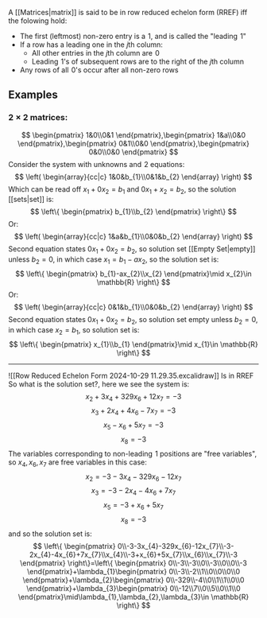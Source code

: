 A [[Matrices|matrix]] is said to be in row reduced echelon form (RREF) iff the folowing hold:
- The first (leftmost) non-zero entry is a $\hspace{0pt}1$, and is called the "leading $\hspace{0pt}1$" 
- If a row has a leading one in the $j$th column:
    - All other entries in the $j$th column are $\hspace{0pt}0$ 
    - Leading $\hspace{0pt}1$'s of subsequent rows are to the right of the $j$th column
- Any rows of all $\hspace{0pt}0$'s occur after all non-zero rows
## Examples
### $2\times 2$ matrices:
$$
\begin{pmatrix}
1&0\\0&1
\end{pmatrix},\begin{pmatrix}
1&a\\0&0
\end{pmatrix},\begin{pmatrix}
0&1\\0&0
\end{pmatrix},\begin{pmatrix}
0&0\\0&0
\end{pmatrix}
$$
Consider the system with unknowns and $\hspace{0pt}2$ equations:
$$
\left(
\begin{array}{cc|c}
1&0&b_{1}\\0&1&b_{2}
\end{array}
\right)
$$
Which can be read off $x_{1}+0x_{2}=b_{1}$ and $0x_{1}+x_{2}=b_{2}$, so the solution [[sets|set]] is:
$$
\left\{  \begin{pmatrix}
b_{1}\\b_{2}
\end{pmatrix}  \right\}
$$
Or:
$$
\left(
\begin{array}{cc|c}
1&a&b_{1}\\0&0&b_{2}
\end{array}
\right)
$$
Second equation states $0x_{1}+0x_{2}=b_{2}$, so solution set [[Empty Set|empty]] unless $b_{2}=0$, in which case $x_{1}=b_{1}-ax_{2}$, so the solution set is:
$$
\left\{  \begin{pmatrix}
b_{1}-ax_{2}\\x_{2}
\end{pmatrix}\mid x_{2}\in \mathbb{R}  \right\}
$$
Or:
$$
\left(
\begin{array}{cc|c}
0&1&b_{1}\\0&0&b_{2}
\end{array}
\right)
$$
Second equation states $0x_{1}+0x_{2}=b_{2}$, so solution set empty unless $b_{2}=0$, in which case $x_{2}=b_{1}$, so solution set is:
$$
\left\{  \begin{pmatrix}
x_{1}\\b_{1}
\end{pmatrix}\mid x_{1}\in \mathbb{R}  \right\}
$$
___

![[Row Reduced Echelon Form 2024-10-29 11.29.35.excalidraw]]
Is in RREF
So what is the solution set?, here we see the system is:
$$
x_{2}+3x_{4}+329x_{6}+12x_{7}=-3
$$
$$
 x_{3}+2x_{4}+4x_{6}-7x_{7}=-3
$$
$$
 x_{5}-x_{6}+5x_{7}=-3
$$
$$
 x_{8}=-3
$$
The variables corresponding to non-leading $\hspace{0pt}1$ positions are "free variables", so $x_{4},x_{6},x_{7}$ are free variables in this case:
$$
x_{2}=-3-3x_{4}-329x_{6}-12x_{7}
$$
$$
 x_{3}=-3-2x_{4}-4x_{6}+7x_{7}
$$
$$
 x_{5}=-3+x_{6}+5x_{7}
$$
$$
 x_{8}=-3
$$
and so the solution set is:
$$
\left\{  \begin{pmatrix}
0\\-3-3x_{4}-329x_{6}-12x_{7}\\-3-2x_{4}-4x_{6}+7x_{7}\\x_{4}\\-3+x_{6}+5x_{7}\\x_{6}\\x_{7}\\-3
\end{pmatrix}  \right\}=\left\{  \begin{pmatrix}
0\\-3\\-3\\0\\-3\\0\\0\\-3
\end{pmatrix}+\lambda_{1}\begin{pmatrix}
0\\-3\\-2\\1\\0\\0\\0\\0
\end{pmatrix}+\lambda_{2}\begin{pmatrix}
0\\-329\\-4\\0\\1\\1\\0\\0
\end{pmatrix}+\lambda_{3}\begin{pmatrix}
0\\-12\\7\\0\\5\\0\\1\\0
\end{pmatrix}\mid\lambda_{1},\lambda_{2},\lambda_{3}\in \mathbb{R}  \right\}
$$

